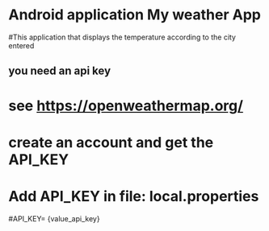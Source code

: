 # Android application My weather App 

#This application that displays the temperature according to the city entered

## you need an api key
# see https://openweathermap.org/
# create an account and get the API_KEY
# Add API_KEY in file: local.properties

#API_KEY= {value_api_key}

